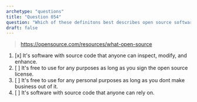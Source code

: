 ```yaml
---
archetype: "questions"
title: "Question 054"
question: "Which of these definitons best describes open source software?"
draft: false
---
```



> https://opensource.com/resources/what-open-source
1. [x] It's software with source code that anyone can inspect, modify, and enhance.
1. [ ] It's free to use for any purposes as long as you sign the open source license.
1. [ ] It's free to use for any personal purposes as long as you dont make business out of it.
1. [ ] It's software with source code that anyone can rely on.
